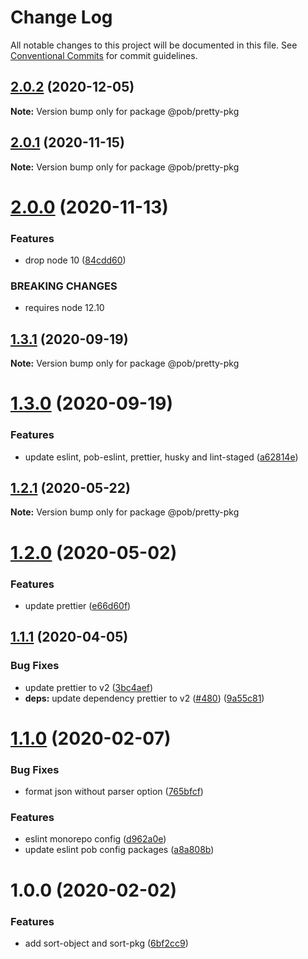# Change Log

All notable changes to this project will be documented in this file.
See [Conventional Commits](https://conventionalcommits.org) for commit guidelines.

## [2.0.2](https://github.com/christophehurpeau/pob/compare/@pob/pretty-pkg@2.0.1...@pob/pretty-pkg@2.0.2) (2020-12-05)

**Note:** Version bump only for package @pob/pretty-pkg





## [2.0.1](https://github.com/christophehurpeau/pob/compare/@pob/pretty-pkg@2.0.0...@pob/pretty-pkg@2.0.1) (2020-11-15)

**Note:** Version bump only for package @pob/pretty-pkg





# [2.0.0](https://github.com/christophehurpeau/pob/compare/@pob/pretty-pkg@1.3.1...@pob/pretty-pkg@2.0.0) (2020-11-13)


### Features

* drop node 10 ([84cdd60](https://github.com/christophehurpeau/pob/commit/84cdd609edf105ca89692d913d5f363deb747ae1))


### BREAKING CHANGES

* requires node 12.10





## [1.3.1](https://github.com/christophehurpeau/pob/compare/@pob/pretty-pkg@1.3.0...@pob/pretty-pkg@1.3.1) (2020-09-19)

**Note:** Version bump only for package @pob/pretty-pkg





# [1.3.0](https://github.com/christophehurpeau/pob/compare/@pob/pretty-pkg@1.2.1...@pob/pretty-pkg@1.3.0) (2020-09-19)


### Features

* update eslint, pob-eslint, prettier, husky and lint-staged ([a62814e](https://github.com/christophehurpeau/pob/commit/a62814e294426ff0b75334d57c0861fb1de171e4))





## [1.2.1](https://github.com/christophehurpeau/pob/compare/@pob/pretty-pkg@1.2.0...@pob/pretty-pkg@1.2.1) (2020-05-22)

**Note:** Version bump only for package @pob/pretty-pkg





# [1.2.0](https://github.com/christophehurpeau/pob/compare/@pob/pretty-pkg@1.1.1...@pob/pretty-pkg@1.2.0) (2020-05-02)


### Features

* update prettier ([e66d60f](https://github.com/christophehurpeau/pob/commit/e66d60f4989307bad90b704d882295b76d9be21e))





## [1.1.1](https://github.com/christophehurpeau/pob/compare/@pob/pretty-pkg@1.1.0...@pob/pretty-pkg@1.1.1) (2020-04-05)


### Bug Fixes

* update prettier to v2 ([3bc4aef](https://github.com/christophehurpeau/pob/commit/3bc4aef7680872bc7400977852a8950b48173bbb))
* **deps:** update dependency prettier to v2 ([#480](https://github.com/christophehurpeau/pob/issues/480)) ([9a55c81](https://github.com/christophehurpeau/pob/commit/9a55c81a795255674bbe42cfb82845511d724d9e))





# [1.1.0](https://github.com/christophehurpeau/pob/compare/@pob/pretty-pkg@1.0.0...@pob/pretty-pkg@1.1.0) (2020-02-07)


### Bug Fixes

* format json without parser option ([765bfcf](https://github.com/christophehurpeau/pob/commit/765bfcfd70e90c208d8c6e95d5f27c477ace2328))


### Features

* eslint monorepo config ([d962a0e](https://github.com/christophehurpeau/pob/commit/d962a0e158001d039d72a7f1bababd699c782d58))
* update eslint pob config packages ([a8a808b](https://github.com/christophehurpeau/pob/commit/a8a808bedd34983165f981d069af59bdbf5487e2))





# 1.0.0 (2020-02-02)


### Features

* add sort-object and sort-pkg ([6bf2cc9](https://github.com/christophehurpeau/pob/commit/6bf2cc9f1b9996d1c3016efcf9c605d4f3e22712))
